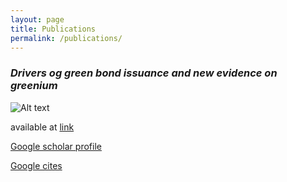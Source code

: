 ```yaml
---
layout: page
title: Publications
permalink: /publications/
--- 
```



### *Drivers og green bond issuance and new evidence on greenium*

![Alt text](https://github.com/petaleks/petaleksandar.github.io/blob/master/assets/snapshot_published_premium.jpg?raw=true)
  
available at [link](https://link.springer.com/epdf/10.1007/s40822-020-00165-y?sharing_token=rWpwVXirIywfuuOAi8oMMve4RwlQNchNByi7wbcMAY7k1mq_b0hoEYo3c0IUbrman88u4kHSNHCty1DEZPqffZkqRakcNescI9CLqABs_JRa8dWt4bwmcDJbzqhs1VDblDBW-Ji7EfPmOsQ-y__oojT1YFfpq5DgchqRt-EE-8AvWbbDj2BZ4Y4GbwObcGwV)
 

[Google scholar profile](https://scholar.google.com/citations?user=y9xrJXUAAAAJ&hl=en)

[Google cites](https://sites.google.com/view/aleksandar-petreski/home)
